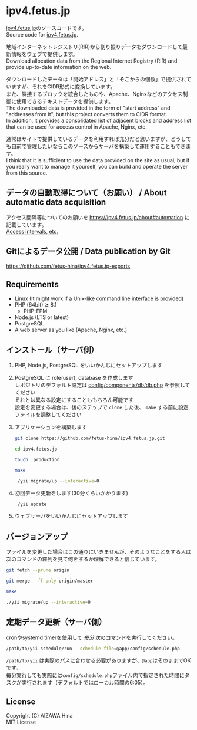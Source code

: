 # ipv4.fetus.jp

[ipv4.fetus.jp](https://ipv4.fetus.jp/)のソースコードです。<br>
Source code for [ipv4.fetus.jp](https://ipv4.fetus.jp/).

地域インターネットレジストリ(RIR)から割り振りデータをダウンロードして最新情報をウェブで提供します。<br>
Download allocation data from the Regional Internet Registry (RIR) and provide up-to-date information on the web.

ダウンロードしたデータは「開始アドレス」と「そこからの個数」で提供されていますが、それをCIDR形式に変換しています。<br>
また、隣接するブロックを統合したものや、Apache、Nginxなどのアクセス制御に使用できるテキストデータを提供します。<br>
The downloaded data is provided in the form of "start address" and "addresses from it", but this project converts them to CIDR format.<br>
In addition, it provides a consolidated list of adjacent blocks and address list that can be used for access control in Apache, Nginx, etc.

通常はサイトで提供しているデータを利用すれば充分だと思いますが、どうしても自前で管理したいならこのソースからサーバを構築して運用することもできます。<br>
I think that it is sufficient to use the data provided on the site as usual, but if you really want to manage it yourself, you can build and operate the server from this source.



## データの自動取得について（お願い） / About automatic data acquisition

アクセス間隔等についてのお願いを https://ipv4.fetus.jp/about#automation に記載しています。<br>
[Access intervals, etc.](https://ipv4.fetus.jp/about#automation)


## Gitによるデータ公開 / Data publication by Git

https://github.com/fetus-hina/ipv4.fetus.jp-exports


## Requirements

- Linux (It might work if a Unix-like command line interface is provided)
- PHP (64bit) ≧ 8.1
  - PHP-FPM
- Node.js (LTS or latest)
- PostgreSQL
- A web server as you like (Apache, Nginx, etc.)


## インストール（サーバ側）

1. PHP, Node.js, PostgreSQL をいいかんじにセットアップします

2. PostgreSQL に role(user), database を作成します  
   レポジトリのデフォルト設定は [config/components/db/db.php](https://github.com/fetus-hina/ipv4.fetus.jp/blob/master/config/components/db/db.php) を参照してください  
   それとは異なる設定にすることももちろん可能です  
   設定を変更する場合は、後のステップで `clone` した後、 `make` する前に設定ファイルを調整してください

3. アプリケーションを構築します
   ```bash
   git clone https://github.com/fetus-hina/ipv4.fetus.jp.git

   cd ipv4.fetus.jp

   touch .production

   make

   ./yii migrate/up --interactive=0
   ```

4. 初回データ更新をします(30分くらいかかります)  
   ```bash
   ./yii update
   ```

5. ウェブサーバをいいかんじにセットアップします


## バージョンアップ

ファイルを変更した場合はこの通りにいきませんが、そのようなことをする人は次のコマンドの羅列を見て何をするか理解できると信じています。

```bash
git fetch --prune origin

git merge --ff-only origin/master

make

./yii migrate/up --interactive=0
```


## 定期データ更新（サーバ側）

cronやsystemd timerを使用して *毎分* 次のコマンドを実行してください。

```bash
/path/to/yii schedule/run --schedule-file=@app/config/schedule.php
```

`/path/to/yii` は実際のパスに合わせる必要がありますが、`@app`はそのままでOKです。  
毎分実行しても実際には`config/schedule.php`ファイル内で指定された時間にタスクが実行されます（デフォルトではローカル時間の6:05）。


## License

Copyright (C) AIZAWA Hina  
MIT License
